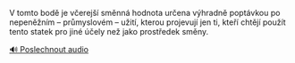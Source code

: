 
V tomto bodě je včerejší směnná hodnota určena výhradně poptávkou po nepeněžním – průmyslovém – užití, kterou projevují jen ti, kteří chtějí použít tento statek pro jiné účely než jako prostředek směny.

[🔊 Poslechnout audio](/data/7-paragraphs/audio/chapter_78/para_003-V-tomto-bod-je-verej-smnn-hodnota-urena-vh.mp3)

